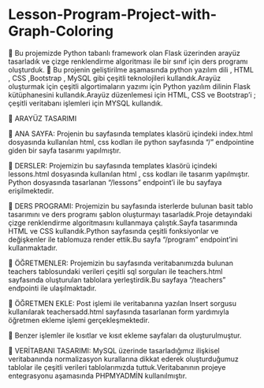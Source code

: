# Lesson-Program-Project-with-Graph-Coloring
	Bu projemizde Python tabanlı framework olan Flask üzerinden arayüz tasarladık ve çizge renklendirme algoritması ile bir sınıf için ders programı oluşturduk.
	Bu projenin geliştirilme aşamasında python yazılım dili , HTML , CSS ,Bootstrap , MySQL gibi çeşitli teknolojileri kullandık.Arayüz oluşturmak için çeşitli algortimaların yazımı için Python yazılım dilinin Flask kütüphanesini kullandık.Arayüz düzenlemesi için HTML, CSS ve Bootstrap’i ; çeşitli veritabanı işlemleri için MYSQL kullandık.

	ARAYÜZ TASARIMI

	ANA SAYFA: Projenin bu sayfasında templates klasörü içindeki index.html dosyasında kullanılan html, css kodları ile python sayfasında “/” endpointine giden bir sayfa tasarımı yapılmıştır.
 

	DERSLER: Projemizin bu sayfasında templates klasörü içindeki lessons.html dosyasında kullanılan html , css kodları ile tasarım yapılmıştır. Python dosyasında tasarlanan “/lessons” endpoint’i ile bu sayfaya erişilmektedir.
 
	DERS PROGRAMI: Projemizin bu sayfasında isterlerde bulunan basit tablo tasarımını ve ders programı şablon oluşturmayı tasarladık.Proje detayındaki çizge renklendirme algoritmasını kullanmaya çalıştık.Sayfa tasarımında HTML ve CSS kullandık.Python sayfasında çeşitli fonksiyonlar ve değişkenler ile tablomuza render ettik.Bu sayfa “/program” endpoint’ini kullanmaktadır.
 
	ÖĞRETMENLER: Projemizin bu sayfasında veritabanımızda bulunan teachers tablosundaki verileri çeşitli sql sorguları ile teachers.html sayfasında oluşturulan tablolara yerleştirdik.Bu sayfaya “/teachers” endpointi ile ulaşılmaktadır.
 

	ÖĞRETMEN EKLE: Post işlemi ile veritabanına yazılan Insert sorgusu kullanılarak teachersadd.html sayfasında tasarlanan form yardımıyla öğretmen ekleme işlemi gerçekleşmektedir.

 

	Benzer işlemler ile kısıtlar ve kısıt ekleme sayfaları da oluşturulmuştur.
 

 
	VERİTABANI TASARIMI: MySQL üzerinde tasarladığımız ilişkisel veritabanında normalizasyon kurallarına dikkat ederek oluşturduğumuz tablolar ile çeşitli verileri tablolarımızda tuttuk.Veritabanının projeye entegrasyonu aşamasında PHPMYADMİN kullanılmıştır.

 
